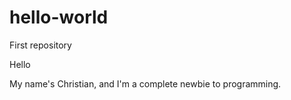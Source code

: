 # hello-world
First repository

Hello

My name's Christian, and I'm a complete newbie to programming.
